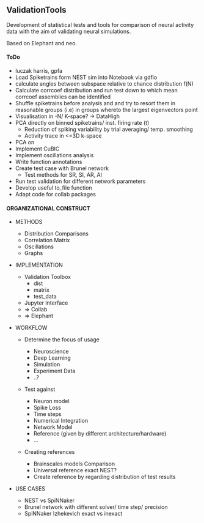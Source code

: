 ## ValidationTools
Development of statistical tests and tools for comparison of neural activity data with the aim of validating neural simulations.

Based on Elephant and neo.


#### ToDo

+ luczak harris, gpfa
+ Load Spiketrains form NEST sim into Notebook via gdfio
+ calculate angles between subspace relative to chance distribution f(N)
+ Calculate corrcoef distribution
  and run test down to which mean corrcoef
  assemblies can be identified
+ Shuffle spiketrains before analysis and
  and try to resort them in reasonable groups
  (i.e) in groups whereto the largest eigenvectors point
+ Visualisation in -N/ K-space? -> DataHigh
+ PCA directly on binned spiketrains/ inst. firing rate (t)
    + Reduction of spiking variability by trial averaging/ temp. smoothing
    + Activity trace in <=3D k-space
+ PCA on 
+ Implement CuBIC
+ Implement oscillations analysis
+ Write function annotations
+ Create test case with Brunel network
    + Test methods for SR, SI, AR, AI
+ Run test validation for different network parameters
+ Develop useful to_file function
+ Adapt code for collab packages



#### ORGANIZATIONAL CONSTRUCT

* METHODS

    + Distribution Comparisons
    + Correlation Matrix
    + Oscillations
    + Graphs

* IMPLEMENTATION

    + Validation Toolbox
        + dist
        + matrix
        + test_data
    + Jupyter Interface
    + => Collab
    + => Elephant

* WORKFLOW

    + Determine the focus of usage
        + Neuroscience
        + Deep Learning
        + Simulation
        + Experiment Data
        + ..?
        
    + Test against    
        + Neuron model
        + Spike Loss
        + Time steps
        + Numerical Integration
        + Network Model
        + Reference 
        (given by different architecture/hardware)
        + ...

    + Creating references
         + Brainscales models Comparison
         + Universal reference exact NEST?
         + Create reference by regarding distribution of test results

* USE CASES

    + NEST vs SpiNNaker
    + Brunel network with different solver/ time step/ precision
    + SpiNNaker Izhekevich exact vs inexact